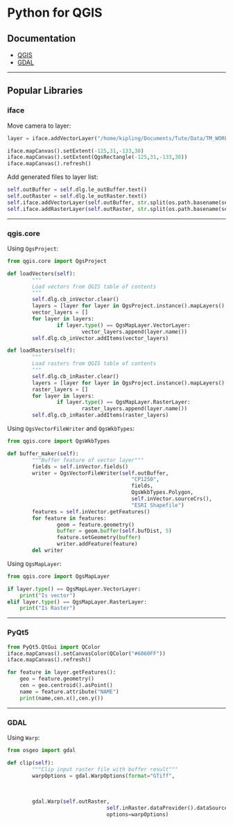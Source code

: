 # Python for QGIS

## Documentation

* [QGIS](https://qgis.org/pyqgis/master/)
* [GDAL](https://pcjericks.github.io/py-gdalogr-cookbook/)

---

## Popular Libraries

### iface

Move camera to layer:

```python
layer = iface.addVectorLayer("/home/kipling/Documents/Tute/Data/TM_WORLD_BORDERS-0.3","TM_WORLD_BORDERS-0.3","ogr")

iface.mapCanvas().setExtent(-125,31,-133,38)
iface.mapCanvas().setExtent(QgsRectangle(-125,31,-133,38))
iface.mapCanvas().refresh()
```

Add generated files to layer list:

```Python
self.outBuffer = self.dlg.le_outBuffer.text()
self.outRaster = self.dlg.le_outRaster.text()
self.iface.addVectorLayer(self.outBuffer, str.split(os.path.basename(self.outBuffer),".")[0],"ogr")
self.iface.addRasterLayer(self.outRaster, str.split(os.path.basename(self.outRaster),".")[0])

```

---

### qgis.core

Using `QgsProject`:

```Python
from qgis.core import QgsProject

def loadVectors(self):
		"""
		Load vectors from QGIS table of contents
		"""
		self.dlg.cb_inVector.clear()
		layers = [layer for layer in QgsProject.instance().mapLayers().values()]
		vector_layers = []
		for layer in layers:
				if layer.type() == QgsMapLayer.VectorLayer:
						vector_layers.append(layer.name())
		self.dlg.cb_inVector.addItems(vector_layers)

def loadRasters(self):
		"""
		Load rasters from QGIS table of contents
		"""
		self.dlg.cb_inRaster.clear()
		layers = [layer for layer in QgsProject.instance().mapLayers().values()]
		raster_layers = []
		for layer in layers:
				if layer.type() == QgsMapLayer.RasterLayer:
						raster_layers.append(layer.name())
		self.dlg.cb_inRaster.addItems(raster_layers)

```

Using `QgsVectorFileWriter` and `QgsWkbTypes`:

```Python
from qgis.core import QgsWkbTypes

def buffer_maker(self):
		"""Buffer feature of vector layer"""
		fields = self.inVector.fields()
		writer = QgsVectorFileWriter(self.outBuffer,
		 								"CP1250",
										fields,
										QgsWkbTypes.Polygon,
										self.inVector.sourceCrs(),
										"ESRI Shapefile")
		features = self.inVector.getFeatures()
		for feature in features:
				geom = feature.geometry()
				buffer = geom.buffer(self.bufDist, 5)
				feature.setGeometry(buffer)
				writer.addFeature(feature)
		del writer

```
Using `QgsMapLayer`:

```Python
from qgis.core import QgsMapLayer

if layer.type() == QgsMapLayer.VectorLayer:
	print("Is vector")
elif layer.type() == QgsMapLayer.RasterLayer:
	print("Is Raster")

```

---

### PyQt5

```python
from PyQt5.QtGui import QColor
iface.mapCanvas().setCanvasColor(QColor("#6060FF"))
iface.mapCanvas().refresh()

for feature in layer.getFeatures():
	geo = feature.geometry()
	cen = geo.centroid().asPoint()
	name = feature.attribute("NAME")
	print(name,cen.x(),cen.y())
```

---

### GDAL

Using `Warp`:

```Python
from osgeo import gdal

def clip(self):
		"""Clip input raster file with buffer result"""
		warpOptions = gdal.WarpOptions(format="GTiff",
																		cutlineDSName=self.outBuffer,
																		cropToCutline=True,
																		dstNodata=-9999.0)
		gdal.Warp(self.outRaster,
								self.inRaster.dataProvider().dataSourceUri(),
								options=warpOptions)
```
